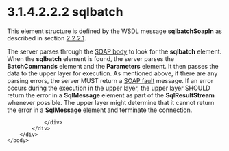 <html dir="LTR" xmlns:mshelp="http://msdn.microsoft.com/mshelp" xmlns:ddue="http://ddue.schemas.microsoft.com/authoring/2003/5" xmlns:xlink="http://www.w3.org/1999/xlink" xmlns:tool="http://www.microsoft.com/tooltip">
    <head>
        <meta http-equiv="Content-Type" content="text/html; CHARSET=utf-8"></meta>
        <meta name="save" content="history"></meta>
        <title>3.1.4.2.2.2 sqlbatch</title>
        <xml>
            <mshelp:toctitle title="3.1.4.2.2.2 sqlbatch"></mshelp:toctitle>
            <mshelp:rltitle title="[MS-SSNWS]: sqlbatch"></mshelp:rltitle>
            <mshelp:keyword index="A" term="02339f9e-4fce-4a65-95b2-298ed990afc7"></mshelp:keyword>
            <mshelp:attr name="DCSext.ContentType" value="open specification"></mshelp:attr>
            <mshelp:attr name="AssetID" value="02339f9e-4fce-4a65-95b2-298ed990afc7"></mshelp:attr>
            <mshelp:attr name="TopicType" value="kbRef"></mshelp:attr>
            <mshelp:attr name="DCSext.Title" value="[MS-SSNWS]: sqlbatch" />
        </xml>
    </head>
    <body>
        <div id="header">
            <h1 class="heading">3.1.4.2.2.2 sqlbatch</h1>
        </div>
        <div id="mainSection">
            <div id="mainBody">
                <div id="allHistory" class="saveHistory"></div>
                <div id="sectionSection0" class="section" name="collapseableSection">
                    

<p>This element structure is defined by the WSDL message <b>sqlbatchSoapIn</b>
as described in section <a href="412a60e3-0344-4cb0-9700-861a1a4e04e8.md">2.2.2.1</a>.</p>

<p>The server parses through the <a href="4baedaec-b5a7-4176-be88-e1cec659ab8c.md#gt_57cdf8ab-8d79-462d-a446-5d85632a7a04">SOAP body</a> to look for the <b>sqlbatch</b>
element. When the <b>sqlbatch</b> element is found, the server parses the <b>BatchCommands</b>
element and the <b>Parameters</b> element. It then passes the data to the upper
layer for execution. As mentioned above, if there are any parsing errors, the
server MUST return a <a href="4baedaec-b5a7-4176-be88-e1cec659ab8c.md#gt_ec8728a8-1a75-426f-8767-aa1932c7c19f">SOAP
fault</a> message. If an error occurs during the execution in the upper layer,
the upper layer SHOULD return the error in a <b>SqlMessage</b> element as part
of the <b>SqlResultStream</b> whenever possible. The upper layer might
determine that it cannot return the error in a <b>SqlMessage</b> element and
terminate the connection.</p>


                </div>
            </div>
        </div>
    </body>
</html>